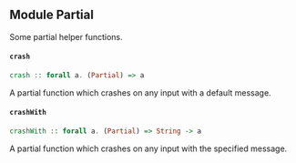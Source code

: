 ## Module Partial

Some partial helper functions.

#### `crash`

``` purescript
crash :: forall a. (Partial) => a
```

A partial function which crashes on any input with a default message.

#### `crashWith`

``` purescript
crashWith :: forall a. (Partial) => String -> a
```

A partial function which crashes on any input with the specified message.


